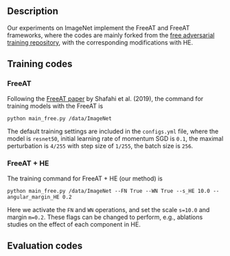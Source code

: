 ## Description

Our experiments on ImageNet implement the FreeAT and FreeAT frameworks, where the codes are mainly forked from the [free adversarial training repository](https://github.com/mahyarnajibi/FreeAdversarialTraining), with the corresponding modifications with HE.

## Training codes

### FreeAT

Following the [FreeAT paper](https://arxiv.org/abs/1904.12843) by Shafahi et al. (2019), the command for training models with the FreeAT is
```shell
python main_free.py /data/ImageNet
```
The default training settings are included in the `configs.yml` file, where the model is `resnet50`, initial learning rate of momentum SGD is `0.1`, the maximal perturbation is `4/255` with step size of `1/255`, the batch size is `256`.

### FreeAT + HE

The training command for FreeAT + HE (our method) is
```shell
python main_free.py /data/ImageNet --FN True --WN True --s_HE 10.0 --angular_margin_HE 0.2
```
Here we activate the `FN` and `WN` operations, and set the scale `s=10.0` and margin `m=0.2`. These flags can be changed to perform, e.g., ablations studies on the effect of each component in HE.

## Evaluation codes
